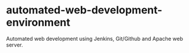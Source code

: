 # automated-web-development-environment
Automated web development using Jenkins, Git/Github and Apache web server.
